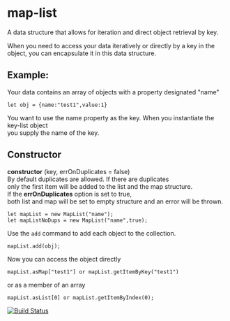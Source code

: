 # map-list
A data structure that allows for iteration and direct object retrieval by key.

When you need to access your data iteratively or directly by a key in the object, you can encapsulate it in this data structure.

## Example:  
Your data contains an array of objects with a property designated "name"

```
let obj = {name:"test1",value:1}
```
You want to use the name property as the key.  When you instantiate the key-list object  
you supply the name of the key.


## Constructor  

**constructor** (key, errOnDuplicates = false)  
By default duplicates are allowed.  If there are duplicates  
only the first item will be added to the list and the map structure.  
If the **errOnDuplicates** option is set to true,   
both list and map will be set to empty structure and an error will be thrown.  

```
let mapList = new MapList("name");
let mapListNoDups = new MapList("name",true);
```
Use the `add` command to add each object to the collection.
```
mapList.add(obj);
```
Now you can access the object directly
```
mapList.asMap["test1"] or mapList.getItemByKey("test1")
```
or as a member of an array
```
mapList.asList[0] or mapList.getItemByIndex(0);
```

[![Build Status](https://travis-ci.org/rebeccapeltz/keyed-list.svg?branch=master)](https://travis-ci.org/rebeccapeltz/keyed-list)
